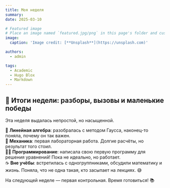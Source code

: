 ```yaml
---
title: Моя неделя
summary: 
date: 2025-03-10

# Featured image
# Place an image named `featured.jpg/png` in this page's folder and customize its options here.
image:
  caption: 'Image credit: [**Unsplash**](https://unsplash.com)'

authors:
  - admin

tags:
  - Academic
  - Hugo Blox
  - Markdown
---
```


## 🚀 Итоги недели: разборы, вызовы и маленькие победы  

Эта неделя выдалась непростой, но насыщенной.  

🔢 **Линейная алгебра**: разобралась с методом Гаусса, наконец-то поняла, почему он так важен.  
📐 **Механика**: первая лабораторная работа. Долгие расчёты, но результат того стоил.  
👩‍💻 **Программирование**: написала свою первую программу для решения уравнений! Пока не идеально, но работает.  
☕ **Вне учёбы**: встретилась с одногруппниками, обсудили математику и жизнь. Поняла, что не одна такая, кто засыпает на лекциях. 😅  

На следующей неделе — первая контрольная. Время готовиться! 📚  
